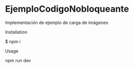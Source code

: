 <!-- @format -->

# EjemploCodigoNobloqueante

Implementación de ejemplo de carga de imágenes

Installation

$ npm i

Usage

npm run dev

